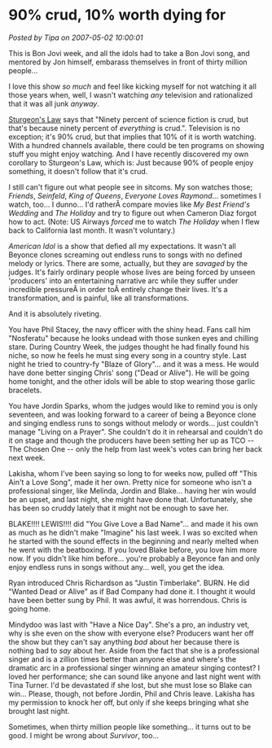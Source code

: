 # 90% crud, 10% worth dying for

*Posted by Tipa on 2007-05-02 10:00:01*

This is Bon Jovi week, and all the idols had to take a Bon Jovi song, and mentored by Jon himself, embarass themselves in front of thirty million people...

I love this show *so much* and feel like kicking myself for not watching it all those years when, well, I wasn't watching *any* television and rationalized that it was all junk *anyway*.

[Sturgeon's Law](http://en.wikipedia.org/wiki/Sturgeon's_law) says that "Ninety percent of science fiction is crud, but that's because ninety percent of *everything* is crud.". Television is no exception; it's 90% crud, but that implies that 10% of it is worth watching. With a hundred channels available, there could be ten programs on showing stuff you might enjoy watching. And I have recently discovered my own corollary to Sturgeon's Law, which is: Just because 90% of people enjoy something, it doesn't follow that it's crud.

I still can't figure out what people see in sitcoms. My son watches those; *Friends*, *Seinfeld*, *King of Queens*, *Everyone Loves Raymond*... sometimes I watch, too... I dunno... I'd ratherÂ compare movies like *My Best Friend's Wedding* and *The Holiday* and try to figure out when Cameron Diaz forgot how to act. (Note: US Airways *forced* me to watch *The Holiday* when I flew back to California last month. It wasn't voluntary.)

*American Idol* is a show that defied all my expectations. It wasn't all Beyonce clones screaming out endless runs to songs with no defined melody or lyrics. There are some, actually, but they are *savaged* by the judges. It's fairly ordinary people whose lives are being forced by unseen 'producers' into an entertaining narrative arc while they suffer under incredible pressureÂ in order toÂ entirely change their lives. It's a transformation, and is painful, like all transformations.

And it is absolutely riveting.

You have Phil Stacey, the navy officer with the shiny head. Fans call him "Nosferatu" because he looks undead with those sunken eyes and chilling stare. During Country Week, the judges thought he had finally found his niche, so now he feels he must sing every song in a country style. Last night he tried to country-fy "Blaze of Glory"... and it was a mess. He would have done better singing Chris' song ("Dead or Alive"). He will be going home tonight, and the other idols will be able to stop wearing those garlic bracelets.

You have Jordin Sparks, whom the judges would like to remind you is only seventeen, and was looking forward to a career of being a Beyonce clone and singing endless runs to songs without melody or words... just couldn't manage "Living on a Prayer". She couldn't do it in rehearsal and couldn't do it on stage and though the producers have been setting her up as TCO -- The Chosen One -- only the help from last week's votes can bring her back next week.

Lakisha, whom I've been saying so long to for weeks now, pulled off "This Ain't a Love Song", made it her own. Pretty nice for someone who isn't a professional singer, like Melinda, Jordin and Blake... having her win would be an upset, and last night, she might have done that. Unfortunately, she has been so cruddy lately that it might not be enough to save her.

BLAKE!!!! LEWIS!!!! did "You Give Love a Bad Name"... and made it his own as much as he didn't make "Imagine" his last week. I was so excited when he started with the sound effects in the beginning and nearly melted when he went with the beatboxing. If you loved Blake before, you love him more now. If you didn't like him before... you're probably a Beyonce fan and only enjoy endless runs in songs without any... well, you get the idea.

Ryan introduced Chris Richardson as "Justin Timberlake". BURN. He did "Wanted Dead or Alive" as if Bad Company had done it. I thought it would have been better sung by Phil. It was awful, it was horrendous. Chris is going home.

Mindydoo was last with "Have a Nice Day". She's a pro, an industry vet, why is she even on the show with everyone else? Producers want her off the show but they can't say anything *bad* about her because there is nothing bad to *say* about her. Aside from the fact that she is a professional singer and is a zillion times better than anyone else and where's the dramatic arc in a professional singer winning an amateur singing contest? I loved her performance; she can sound like anyone and last night went with Tina Turner. I'd be devastated if she lost, but she must lose so Blake can win... Please, though, not before Jordin, Phil and Chris leave. Lakisha has my permission to knock her off, but only if she keeps bringing what she brought last night.

Sometimes, when thirty million people like something... it turns out to be good. I might be wrong about *Survivor*, too...
